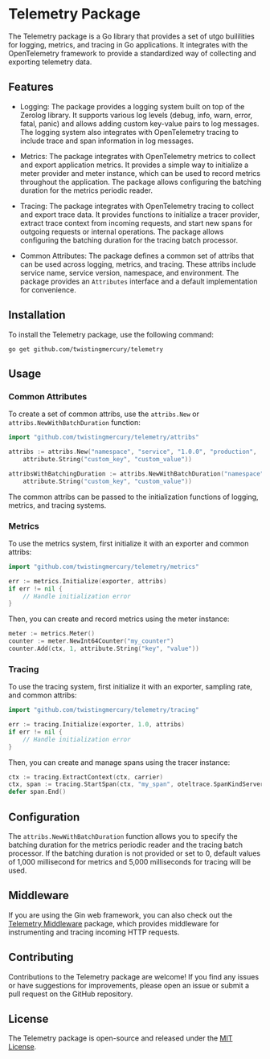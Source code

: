 # Telemetry Package

The Telemetry package is a Go library that provides a set of utgo buililities for logging, metrics, and tracing in Go applications. It integrates with the OpenTelemetry framework to provide a standardized way of collecting and exporting telemetry data.

## Features

- Logging: The package provides a logging system built on top of the Zerolog library. It supports various log levels (debug, info, warn, error, fatal, panic) and allows adding custom key-value pairs to log messages. The logging system also integrates with OpenTelemetry tracing to include trace and span information in log messages.

- Metrics: The package integrates with OpenTelemetry metrics to collect and export application metrics. It provides a simple way to initialize a meter provider and meter instance, which can be used to record metrics throughout the application. The package allows configuring the batching duration for the metrics periodic reader.

- Tracing: The package integrates with OpenTelemetry tracing to collect and export trace data. It provides functions to initialize a tracer provider, extract trace context from incoming requests, and start new spans for outgoing requests or internal operations. The package allows configuring the batching duration for the tracing batch processor.

- Common Attributes: The package defines a common set of attribs that can be used across logging, metrics, and tracing. These attribs include service name, service version, namespace, and environment. The package provides an `Attributes` interface and a default implementation for convenience.

## Installation

To install the Telemetry package, use the following command:

```
go get github.com/twistingmercury/telemetry
```

## Usage

### Common Attributes

To create a set of common attribs, use the `attribs.New` or `attribs.NewWithBatchDuration` function:

```go
import "github.com/twistingmercury/telemetry/attribs"

attribs := attribs.New("namespace", "service", "1.0.0", "production",
    attribute.String("custom_key", "custom_value"))

attribsWithBatchingDuration := attribs.NewWithBatchDuration("namespace", "service", "1.0.0", "production", 5*time.Second,
    attribute.String("custom_key", "custom_value"))
```

The common attribs can be passed to the initialization functions of logging, metrics, and tracing systems.

### Metrics

To use the metrics system, first initialize it with an exporter and common attribs:

```go
import "github.com/twistingmercury/telemetry/metrics"

err := metrics.Initialize(exporter, attribs)
if err != nil {
    // Handle initialization error
}
```

Then, you can create and record metrics using the meter instance:

```go
meter := metrics.Meter()
counter := meter.NewInt64Counter("my_counter")
counter.Add(ctx, 1, attribute.String("key", "value"))
```

### Tracing

To use the tracing system, first initialize it with an exporter, sampling rate, and common attribs:

```go
import "github.com/twistingmercury/telemetry/tracing"

err := tracing.Initialize(exporter, 1.0, attribs)
if err != nil {
    // Handle initialization error
}
```

Then, you can create and manage spans using the tracer instance:

```go
ctx := tracing.ExtractContext(ctx, carrier)
ctx, span := tracing.StartSpan(ctx, "my_span", oteltrace.SpanKindServer)
defer span.End()
```

## Configuration

The `attribs.NewWithBatchDuration` function allows you to specify the batching duration for the metrics periodic reader and the tracing batch processor. If the batching duration is not provided or set to 0, default values of 1,000 millisecond for metrics and 5,000 milliseconds for tracing will be used.

## Middleware

If you are using the Gin web framework, you can also check out the [Telemetry Middleware](./middleware/readme.md) package, which provides middleware for instrumenting and tracing incoming HTTP requests.

## Contributing

Contributions to the Telemetry package are welcome! If you find any issues or have suggestions for improvements, please open an issue or submit a pull request on the GitHub repository.

## License

The Telemetry package is open-source and released under the [MIT License](LICENSE).
